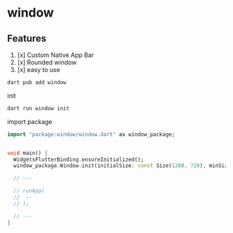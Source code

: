 # window


## Features

1. [x] Custom Native App Bar
2. [x] Rounded window
3. [x] easy to use


```bash
dart pub add window
```

init
```bash
dart run window init
```

import package
```dart
import "package:window/window.dart" as window_package;
```


```dart

void main() {
  WidgetsFlutterBinding.ensureInitialized();
  window_package.Window.init(initialSize: const Size(1280, 720), minSize: const Size(1280, 720));

  // ---

  // runApp(
  //  --
  // );

  // ---
}
```


